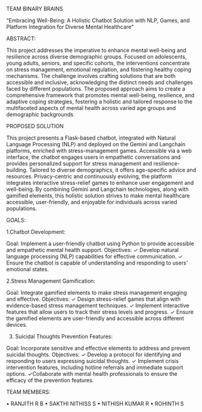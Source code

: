 TEAM BINARY BRAINS

“Embracing Well-Being: A Holistic Chatbot
Solution with NLP, Games, and Platform
Integration for Diverse Mental Healthcare”

ABSTRACT:

This project addresses the imperative to enhance mental well-being
and resilience across diverse demographic groups. Focused on
adolescents, young adults, seniors, and specific cohorts, the
interventions concentrate on stress management, emotional
regulation, and fostering healthy coping mechanisms. The challenge
involves crafting solutions that are both accessible and inclusive,
acknowledging the distinct needs and challenges faced by different
populations. The proposed approach aims to create a comprehensive
framework that promotes mental well-being, resilience, and adaptive
coping strategies, fostering a holistic and tailored response to the
multifaceted aspects of mental health across varied age groups and
demographic backgrounds

PROPOSED SOLUTION

This project presents a Flask-based chatbot, integrated with Natural
Language Processing (NLP) and deployed on the Gemini and Langchain
platforms, enriched with stress-management games.
Accessible via a web interface, the chatbot engages users in
empathetic conversations and provides personalized support for stress
management and resilience-building.
Tailored to diverse demographics, it offers age-specific advice and
resources. Privacy-centric and continuously evolving, the platform
integrates interactive stress-relief games to enhance user engagement
and well-being.
By combining Gemini and Langchain technologies, along with gamified
elements, this holistic solution strives to make mental healthcare
accessible, user-friendly, and enjoyable for individuals across varied
populations.

GOALS:

1.Chatbot Development:

Goal: Implement a user-friendly chatbot using Python to provide
accessible and empathetic mental health support.
Objectives:
✓ Develop natural language processing (NLP) capabilities for
effective communication.
✓ Ensure the chatbot is capable of understanding and responding
to users' emotional states.

2.Stress Management Gamification:

Goal: Integrate gamified elements to make stress
management engaging and effective.
Objectives:
✓ Design stress-relief games that align with evidence-based
stress management techniques.
✓ Implement interactive features that allow users to track
their stress levels and progress.
✓ Ensure the gamified elements are user-friendly and
accessible across different devices.

3. Suicidal Thoughts Prevention Features:

Goal: Incorporate sensitive and effective elements to address
and prevent suicidal thoughts.
Objectives:
✓ Develop a protocol for identifying and responding to
users expressing suicidal thoughts.
✓ Implement crisis intervention features, including hotline
referrals and immediate support options.
✓Collaborate with mental health professionals to ensure
the efficacy of the prevention features.

TEAM MEMBERS:

• RANJITH R B
• SAKTHI NITHISS S
• NITHISH KUMAR R
• ROHINTH S

